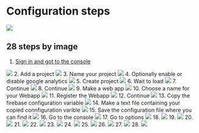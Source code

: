 # Configuration steps

<img src=Configuration.gif>  

## 28 steps by image

1. [Sign in and got to the console](https://firebase.google.com/?gclid=EAIaIQobChMIwZKb6Kv96AIVeezjBx06DQy3EAAYASAAEgIKyvD_BwE)
<img src=1.png>  
2. Add a project  
<img src=2.png>  
3. Name your project  
<img src=3.png>  
4. Optionally enable or disable google analytics
<img src=4.png>  
5. Create project  
<img src=5.png>  
6. Wait to load
<img src=6.png>  
7. Continue  
<img src=7.png>  
8. Continue
<img src=8.png>  
9. Make a web app  
<img src=9.png>  
10. Choose a name for your Webapp  
<img src=10.png>  
11. Register the Webapp  
<img src=11.png>  
12. Continue  
<img src=12.png>  
13. Copy the firebase configuration variable  
<img src=13.png> 
14. Make a text file containing your copied connfiguration varible  
<img src=14.1.png>  
15. Save the configuration file where you can find it  
<img src=14.2.png>  
16. Go to the console  
<img src=14.3.png>  
17. Go to options  
<img src=15.png>  
18.
<img src=16.png>  
19.
<img src=17.png>  
20.
<img src=18.png>  
21.
<img src=19.png>  
22.
<img src=20.png>  
23.
<img src=21.png>  
24.
<img src=22.png>  
25.
<img src=23.png>   
26.
<img src=26.png>
27.
<img src=27.png> 
28.
<img src=28.3.png>  

